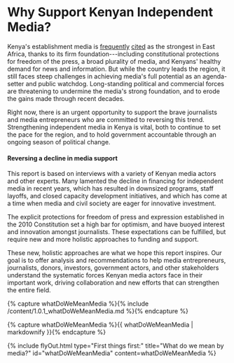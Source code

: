 # Why Support Kenyan Independent Media?

Kenya's establishment media is [frequently](http://news.bbc.co.uk/2/hi/africa/7171372.stm)  [cited](https://www.theguardian.com/commentisfree/2013/nov/03/terrorism-westgate-mall-press-freedom) as the strongest in East Africa, thanks to its firm foundation---including constitutional protections for freedom of the press, a broad plurality of media, and Kenyans' healthy demand for news and information. But while the country leads the region, it still faces steep challenges in achieving media's full potential as an agenda-setter and public watchdog. Long-standing political and commercial forces are threatening to undermine the media's strong foundation, and to erode the gains made through recent decades.

Right now, there is an urgent opportunity to support the brave journalists and media entrepreneurs who are committed to reversing this trend. Strengthening independent media in Kenya is vital, both to continue to set the pace for the region, and to hold government accountable through an ongoing season of political change.  

#### Reversing a decline in media support

This report is based on interviews with a variety of Kenyan media actors and other experts. Many lamented the decline in financing for independent media in recent years, which has resulted in downsized programs, staff layoffs, and closed capacity development initiatives, and which has come at a time when media and civil society are eager for innovative investment.

The explicit protections for freedom of press and expression established in the 2010 Constitution set a high bar for optimism, and have buoyed interest and innovation amongst journalists. These expectations can be fulfilled, but require new and more holistic approaches to funding and support.     

These new, holistic approaches are what we hope this report inspires. Our goal is to offer analysis and recommendations to help media entrepreneurs, journalists, donors, investors, government actors, and other stakeholders understand the systematic forces Kenyan media actors face in their important work, driving collaboration and new efforts that can strengthen the entire field.

<!-- Include content as a variable -->
{% capture whatDoWeMeanMedia %}{% include /content/1.0.1_whatDoWeMeanMedia.md %}{% endcapture %}
<!-- markdownify the variable -->
{% capture whatDoWeMeanMedia %}{{ whatDoWeMeanMedia | markdownify }}{% endcapture %}
<!-- include the flyOut function and pass in the variable content -->
{% include flyOut.html type="First things first:" title="What do we mean by media?" id="whatDoWeMeanMedia" content=whatDoWeMeanMedia %}
